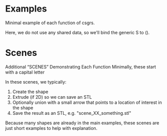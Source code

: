 # Examples

Minimal example of each function of csgrs.

Here, we do not use any shared data, so we'll bind the generic S to ().

# Scenes

Additional “SCENES” Demonstrating Each Function Minimally, these start with a capital letter

In these scenes, we typically:
1) Create the shape
2) Extrude (if 2D) so we can save an STL
3) Optionally union with a small arrow that points to a location of interest in the shape
4) Save the result as an STL, e.g. "scene_XX_something.stl"

Because many shapes are already in the main examples, these scenes are just short examples to help with explanation.
